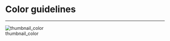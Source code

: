 
# Color guidelines

---

  
![thumbnail_color](https://studio-assets.supernova.io/design-systems/27883/dd9629ca-5483-4961-9fcd-f8abb500da38.png)  
thumbnail_color  
